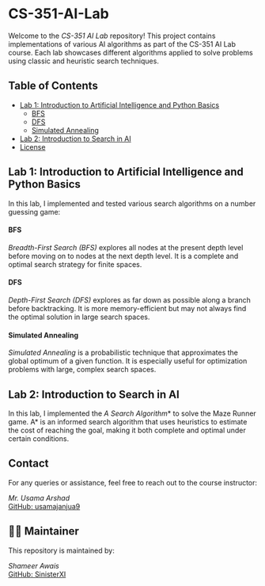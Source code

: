 # CS-351-AI-Lab

Welcome to the *CS-351 AI Lab* repository! This project contains implementations of various AI algorithms as part of the CS-351 AI Lab course. Each lab showcases different algorithms applied to solve problems using classic and heuristic search techniques.

## Table of Contents

- [Lab 1: Introduction to Artificial Intelligence and Python Basics](#lab-1-introduction-to-artificial-intelligence-and-python-basics)
  - [BFS](#bfs)
  - [DFS](#dfs)
  - [Simulated Annealing](#simulated-annealing)
- [Lab 2: Introduction to Search in AI](#lab-2-introduction-to-search-in-ai)
- [License](#license)

## Lab 1: Introduction to Artificial Intelligence and Python Basics

In this lab, I implemented and tested various search algorithms on a number guessing game:

#### BFS

*Breadth-First Search (BFS)* explores all nodes at the present depth level before moving on to nodes at the next depth level. It is a complete and optimal search strategy for finite spaces.

#### DFS

*Depth-First Search (DFS)* explores as far down as possible along a branch before backtracking. It is more memory-efficient but may not always find the optimal solution in large search spaces.

#### Simulated Annealing

*Simulated Annealing* is a probabilistic technique that approximates the global optimum of a given function. It is especially useful for optimization problems with large, complex search spaces.

## Lab 2: Introduction to Search in AI

In this lab, I implemented the *A Search Algorithm** to solve the Maze Runner game. A* is an informed search algorithm that uses heuristics to estimate the cost of reaching the goal, making it both complete and optimal under certain conditions.

## Contact

For any queries or assistance, feel free to reach out to the course instructor:

*Mr. Usama Arshad*  
[GitHub: usamajanjua9](https://github.com/usamajanjua9)

## 🙋‍♂ Maintainer

This repository is maintained by:

*Shameer Awais*  
[GitHub: SinisterXI](https://github.com/SinisterXI)
